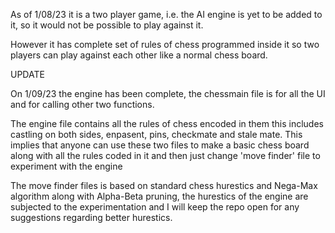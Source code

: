 As of 1/08/23 it is a two player game, i.e. the AI engine is yet to be added to it, so it would not be possible to play against it.

However it has complete set of rules of chess programmed inside it so two players can play against each other like a normal chess board.

UPDATE

On 1/09/23 the engine has been complete, the chessmain file is for all the UI and for calling other two functions.

The engine file contains all the rules of chess encoded in them this includes castling on both sides, enpasent, pins, checkmate and stale mate.
This implies that anyone can use these two files to make a basic chess board along with all the rules coded in it and then just change 'move finder' file to experiment with the engine

The move finder files is based on standard chess hurestics and Nega-Max algorithm along with Alpha-Beta pruning, the hurestics of the engine are subjected to the experimentation and I will keep the repo open for any suggestions regarding better hurestics.
